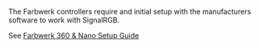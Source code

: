 The Farbwerk controllers require and initial setup with the manufacturers software to work with SignalRGB.

See [Farbwerk 360 & Nano Setup Guide](https://srgbmods.net/farbwerk/)

